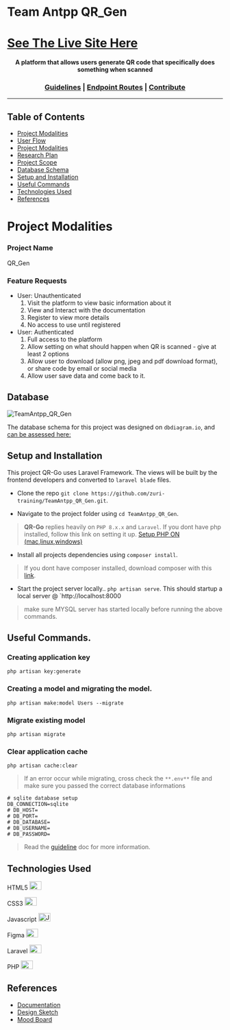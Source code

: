 # Team Antpp QR_Gen
# [See The Live Site Here](https://project-qr-go.herokuapp.com/)
<p align="center">
  <strong>A platform that allows users generate QR code that specifically does something when scanned</strong>
</p>

<h3 align="center">
  <a href="https://github.com/zuri-training/TeamAntpp_QR_Gen/blob/main/GUIDE.md">Guidelines</a> | <a href="https://github.com/zuri-training/TeamAntpp_QR_Gen/blob/main/ROUTE.md">Endpoint Routes</a> | <a href="https://github.com/zuri-training/TeamAntpp_QR_Gen/issues">Contribute</a>
</h3>

---

## Table of Contents

- [Project Modalities](ReadMe.md#Project)
- [User Flow](ReadMe.md)
- [Project Modalities](ReadMe.md#)
- [Research Plan](ReadMe.md)
- [Project Scope](ReadMe.md)
- [Database Schema](ReadMe.md#Database)
- [Setup and Installation](ReadMe.md#Setup)
- [Useful Commands](Readme.md#Useful)
- [Technologies Used](ReadMe.md)
- [References](ReadMe.md)

# Project Modalities

### Project Name
QR_Gen

### Feature Requests
- User: Unauthenticated
  1. Visit the platform to view basic information about it
  2. View and Interact with the documentation
  3. Register to view more details
  4. No access to use until registered
- User: Authenticated
  1. Full access to the platform
  2. Allow setting on what should happen when QR is scanned - give at least 2 options
  3. Allow user to download (allow png, jpeg and pdf download format), or share code by email or social media
  4. Allow user save data and come back to it.

## Database

![TeamAntpp_QR_Gen](https://user-images.githubusercontent.com/85977511/205498564-f2184fdf-2757-4b56-9a7c-d61fe1e19d7c.png)

The database schema for this project was designed on `dbdiagram.io`, and [can be assessed here:](https://dbdiagram.io/d/638aa967bae3ed7c454470c9)

## Setup and Installation

This project QR-Go uses Laravel Framework. The views will be built by the frontend developers and converted to `laravel blade` files.

- Clone the repo `git clone https://github.com/zuri-training/TeamAntpp_QR_Gen.git`.

- Navigate to the project folder using `cd TeamAntpp_QR_Gen`.

> **QR-Go** replies heavily on `PHP 8.x.x` and `Laravel`. If you dont have php installed, follow this link on setting it up. [Setup PHP ON (mac,linux,windows) ](https://www.youtube.com/watch?v=mVzL2MRFANI)

- Install all projects dependencies using `composer install`.

> If you dont have composer installed, download composer with this [link](https://getcomposer.org/download/).

- Start the project server locally.. `php artisan serve`. This should startup a local server @ `http://localhost:8000

> make sure MYSQL server has started locally before running the above commands.

## Useful Commands.

### Creating application key
```
php artisan key:generate
```

### Creating a model and migrating the model.

```
php artisan make:model Users --migrate
```

### Migrate existing model

```
php artisan migrate
```

### Clear application cache

```
php artisan cache:clear
```

> If an error occur while migrating, cross check the `**.env**`  file and make sure you passed the correct database informations

```env
# sqlite database setup
DB_CONNECTION=sqlite
# DB_HOST=
# DB_PORT=
# DB_DATABASE=
# DB_USERNAME=
# DB_PASSWORD=
```

>Read the [guideline](https://github.com/zuri-training/TeamAntpp_QR_Gen/blob/main/GUIDE.md) doc for more information.

## Technologies Used

HTML5 <a href="https://developer.mozilla.org/en-US/docs/Glossary/HTML5" target="_blank" rel="noreferrer"><img src="https://raw.githubusercontent.com/danielcranney/readme-generator/main/public/icons/skills/html5-colored.svg" width="28" height="20" alt="HTML5" /></a>

CSS3  <a href="https://www.w3.org/TR/CSS/#css" target="_blank" rel="noreferrer"><img src="https://raw.githubusercontent.com/danielcranney/readme-generator/main/public/icons/skills/css3-colored.svg" width="28" height="20"  alt="CSS3" /></a>

Javascript <a href="https://developer.mozilla.org/en-US/docs/Web/JavaScript" target="_blank" rel="noreferrer"><img src="https://raw.githubusercontent.com/danielcranney/readme-generator/main/public/icons/skills/javascript-colored.svg" width="28" height="20" alt="Javascript" /></a>

Figma <a href="https://www.figma.com/" target="_blank" rel="noreferrer"><img src="https://raw.githubusercontent.com/danielcranney/readme-generator/main/public/icons/skills/figma-colored.svg" width="28" height="20"  alt="Python" /></a> 

Laravel <a href="https://laravel.com/" target="_blank" rel="noreferrer"><img src="https://raw.githubusercontent.com/danielcranney/profileme-dev/main/public/icons/skills/laravel-colored.svg" width="28" height="20"  alt="Django" /></a>

PHP <a href="https://www.php.net/" target="_blank" rel="noreferrer"><img src="https://raw.githubusercontent.com/danielcranney/profileme-dev/main/public/icons/skills/php-colored.svg" width="28" height="20" alt="Python" /></a>

## References

- [Documentation](https://docs.google.com/document/d/18p9V39g_C216a7R_mXDo-8HAFGWnViipYBjA416KJaQ/edit?usp=sharing)
- [Design Sketch](https://www.figma.com/file/iKsqYnaNBsT43nqnpLkQfh/moodboards?t=V9BLm24BScYouKT4-6)
- [Mood Board](https://www.figma.com/file/iKsqYnaNBsT43nqnpLkQfh/moodboards?t=V9BLm24BScYouKT4-6)
